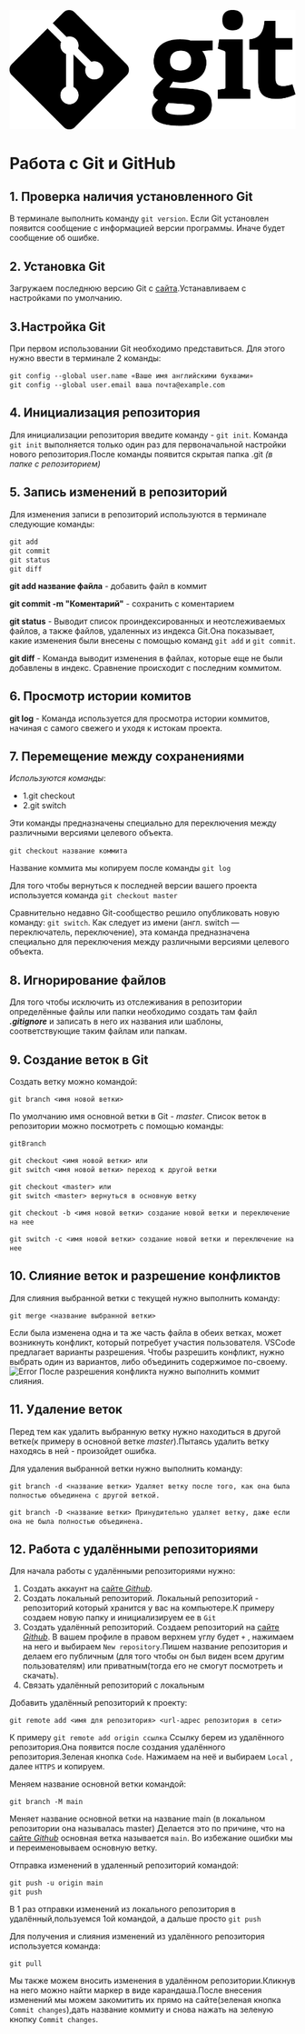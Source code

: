 ![LogoGit](Git-Logo-Black.png)
# Работа с Git и GitHub
## 1. Проверка наличия установленного Git
В терминале выполнить команду `git version`.
Если Git установлен появится сообщение с информацией версии программы. Иначе будет сообщение об ошибке.
## 2. Установка Git
Загружаем последнюю версию Git с [сайта](https://git-scm.com/downloads).Устанавливаем с настройками по умолчанию.
## 3.Настройка Git
При первом использовании Git необходимо представиться.
Для этого нужно ввести в терминале 2 команды:
```
git config --global user.name «Ваше имя английскими буквами»
git config --global user.email ваша почта@example.com
```
## 4. Инициализация репозитория
Для инициализации репозитория введите команду - `git init`.
Команда `git init` выполняется только один раз для первоначальной настройки нового репозитория.После команды появится скрытая папка .git *(в папке с репозиторием)*
## 5. Запись изменений в репозиторий
Для изменения записи в репозиторий используются в терминале следующие команды:
```
git add
git commit
git status
git diff
```
**git add  название файла** - добавить файл в коммит

**git commit -m "Коментарий"** - сохранить с коментарием

**git status** - Выводит список проиндексированных и неотслеживаемых файлов, а также файлов, удаленных из индекса Git.Она показывает, какие изменения были внесены с помощью команд ``git add`` и ``git commit``.

**git diff** - Команда выводит изменения в файлах, которые еще не были добавлены в индекс. Сравнение происходит с последним коммитом.
## 6. Просмотр истории комитов 
**git log** - Команда используется для просмотра истории коммитов, начиная с самого свежего и уходя к истокам проекта.
## 7. Перемещение между сохранениями
*Используются команды*:
* 1.git checkout
* 2.git switch

Эти команды предназначены специально для переключения между различными версиями целевого объекта.

``git checkout название коммита``

Название коммита мы копируем после команды ``git log``

Для того чтобы вернуться к последней версии вашего проекта используется команда ``git checkout master``

Cравнительно недавно Git-сообщество решило опубликовать новую команду: ``git switch``. Как следует из имени (англ. switch — переключатель, переключение), эта команда предназначена специально для переключения между различными версиями целевого объекта.

## 8. Игнорирование файлов
Для того чтобы исключить из отслеживания в репозитории определённые файлы или папки необходимо создать там файл ***.gitignore*** и записать в него их названия или шаблоны, соответствующие таким файлам или папкам.

## 9. Создание веток в Git
Создать ветку можно командой:
```
git branch <имя новой ветки>
```
По умолчанию имя основной ветки в Git - *master*.
Список веток в репозитории можно посмотреть с помощью команды:
```
gitBranch
```
```
git checkout <имя новой ветки> или
git switch <имя новой ветки> переход к другой ветки
```
```
git checkout <master> или
git switch <master> вернуться в основную ветку
```
```
git checkout -b <имя новой ветки> создание новой ветки и переключение на нее
```
```
git switch -c <имя новой ветки> создание новой ветки и переключение на нее
```
## 10. Слияние веток и разрешение конфликтов
Для слияния выбранной ветки с текущей нужно выполнить команду:
```
git merge <название выбранной ветки>
```
Если была изменена одна и та же часть файла в обеих ветках, может возникнуть конфликт, который потребует участия пользователя. VSCode предлагает варианты разрешения. Чтобы разрешить конфликт, нужно выбрать один из вариантов, либо объединить содержимое по-своему.
![Error](HqiBYa-krn4.jpg)
После разрешения конфликта нужно выполнить коммит слияния.
## 11. Удаление веток
Перед тем как удалить выбранную ветку нужно находиться в другой ветке(к примеру в основной ветке *master*).Пытаясь удалить ветку находясь в ней - произойдет ошибка.

Для удаления выбранной ветки нужно выполнить команду:
```
git branch -d <название ветки> Удаляет ветку после того, как она была полностью объединена с другой веткой.
```
```
git branch -D <название ветки> Принудительно удаляет ветку, даже если она не была полностью объединена.
```
## 12. Работа с удалёнными репозиториями
Для начала работы с удалёнными репозиториями нужно:
1. Создать аккаунт на [сайте *Github*](https://github.com/).
2. Создать локальный репозиторий. Локальный репозиторий - репозиторий который хранится у вас на компьютере.К примеру создаем новую папку и инициализируем ее в ``Git``
3. Создать удалённый репозиторий.
Создаем репозиторий на [сайте *Github*](https://github.com/).
В вашем профиле в правом верхнем углу будет ``+`` , нажимаем на него и выбираем ``New repository``.Пишем название репозитория и делаем его публичным (для того чтобы он был виден всем другим пользователям) или приватным(тогда его не смогут посмотреть и скачать).
4. Связать удалённый репозиторий с локальным

Добавить удалённый репозиторий к проекту:
```
git remote add <имя для репозитория> <url-адрес репозитория в сети>
```
К примеру ``git remote add origin ссылка``
Ссылку берем из удалённого репозитория.Она появится после создания удалённого репозитория.Зеленая кнопка ``Code``. Нажимаем на неё и выбираем ``Local`` , далее ``HTTPS`` и копируем.

Меняем название основной ветки командой:
```
git branch -M main
```
Меняет название основной ветки на название main (в локальном репозитории она называлась master)
Делается это по причине, что на [сайте *Github*](https://github.com/) основная ветка называется ``main``.
Во избежание ошибки мы и переименовываем основную ветку.

 Отправка изменений в удаленный репозиторий командой:
```
git push -u origin main
git push
```
В 1 раз отправки изменений из локального репозитория в удалённый,пользуемся 1ой командой, а дальше просто ``git push``

Для получения и слияния изменений из удалённого репозитория используется команда:

```
git pull
```
Мы также можем вносить изменения в удалённом репозитории.Кликнув на него можно найти маркер в виде карандаша.После внесения изменений мы можем закомитить их прямо на сайте(зеленая кнопка ``Commit changes``),дать название коммиту и снова нажать на зеленую кнопку ``Commit changes``.
